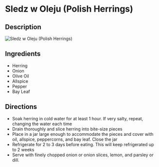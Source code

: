 # Sledz w Oleju (Polish Herrings)

## Description
![Sledz w Oleju (Polish Herrings)](https://www.themealdb.com/images/media/meals/7ttta31593350374.jpg "Sledz w Oleju (Polish Herrings)")

## Ingredients
- Herring
- Onion
- Olive Oil
- Allspice
- Pepper
- Bay Leaf

## Directions
- Soak herring in cold water for at least 1 hour. If very salty, repeat, changing the water each time
- Drain thoroughly and slice herring into bite-size pieces
- Place in a jar large enough to accommodate the pieces and cover with oil, allspice, peppercorns, and bay leaf. Close the jar
- Refrigerate for 2 to 3 days before eating. This will keep refrigerated up to 2 weeks
- Serve with finely chopped onion or onion slices, lemon, and parsley or dill.
